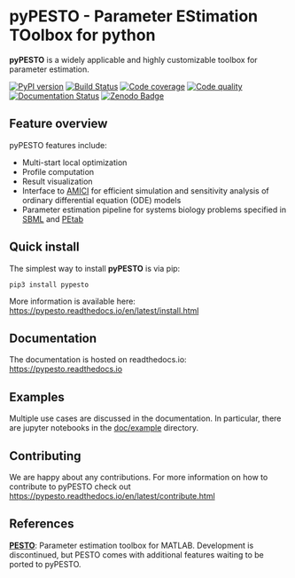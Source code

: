 # pyPESTO - Parameter EStimation TOolbox for python

**pyPESTO** is a widely applicable and highly customizable toolbox for
parameter estimation.

[![PyPI version](https://badge.fury.io/py/pypesto.svg)](https://badge.fury.io/py/pypesto)
[![Build Status](https://travis-ci.com/ICB-DCM/pyPESTO.svg?branch=master)](https://travis-ci.com/ICB-DCM/pyPESTO)
[![Code coverage](https://codecov.io/gh/ICB-DCM/pyPESTO/branch/master/graph/badge.svg)](https://codecov.io/gh/ICB-DCM/pyPESTO) [![Code quality](https://api.codacy.com/project/badge/Grade/134432ddad0e464b8494587ff370f661)](https://www.codacy.com/app/dweindl/pyPESTO?utm_source=github.com&amp;utm_medium=referral&amp;utm_content=ICB-DCM/pyPESTO&amp;utm_campaign=Badge_Grade)
[![Documentation Status](https://readthedocs.org/projects/pypesto/badge/?version=latest)](https://pypesto.readthedocs.io)
[![Zenodo Badge](https://zenodo.org/badge/DOI/10.5281/zenodo.2600850.svg)](https://zenodo.org/record/2600850#.XVuwkHduJfF)

## Feature overview

pyPESTO features include:

* Multi-start local optimization
* Profile computation
* Result visualization
* Interface to [AMICI](https://github.com/ICB-DCM/AMICI/) for efficient simulation and sensitivity analysis of ordinary differential equation (ODE) models
* Parameter estimation pipeline for systems biology problems specified in [SBML](http://sbml.org/) and [PEtab](https://github.com/ICB-DCM/PEtab)

## Quick install

The simplest way to install **pyPESTO** is via pip:

```shell
pip3 install pypesto
```

More information is available here:
https://pypesto.readthedocs.io/en/latest/install.html

## Documentation

The documentation is hosted on readthedocs.io:
<https://pypesto.readthedocs.io>

## Examples

Multiple use cases are discussed in the documentation. In particular, there are
jupyter notebooks in the [doc/example](doc/example) directory.

## Contributing

We are happy about any contributions. For more information on how to contribute
to pyPESTO check out
<https://pypesto.readthedocs.io/en/latest/contribute.html>

## References

[**PESTO**](https://github.com/ICB-DCM/PESTO/):
Parameter estimation toolbox for MATLAB. Development is discontinued, but PESTO
comes with additional features waiting to be ported to pyPESTO.
